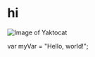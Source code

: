 # hi
![Image of Yaktocat](https://octodex.github.com/images/yaktocat.png)

var myVar = "Hello, world!";

